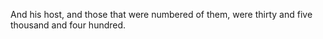 And his host, and those that were numbered of them, were thirty and five thousand and four hundred.
